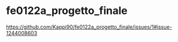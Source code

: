 # fe0122a_progetto_finale

https://github.com/Kappi90/fe0122a_progetto_finale/issues/1#issue-1244008603
